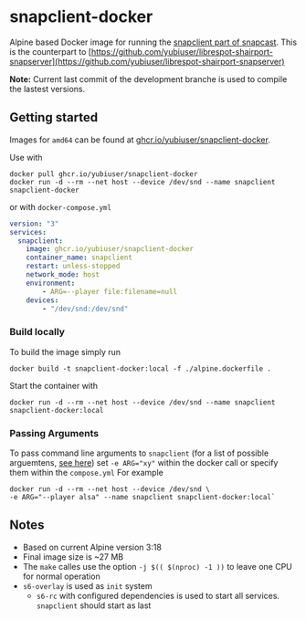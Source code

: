# snapclient-docker

Alpine based Docker image for running the [snapclient part of snapcast](https://github.com/badaix/snapcast). This is the counterpart to [https://github.com/yubiuser/librespot-shairport-snapserver](https://github.com/yubiuser/librespot-shairport-snapserver)

 **Note:** Current last commit of the development branche is used to compile the lastest versions.

## Getting started

Images for `amd64` can be found at [ghcr.io/yubiuser/snapclient-docker](ghcr.io/yubiuser/snapclient-docker).

Use with

```plain
docker pull ghcr.io/yubiuser/snapclient-docker
docker run -d --rm --net host --device /dev/snd --name snapclient snapclient-docker
```

or with `docker-compose.yml`

```yml
version: "3"
services:
  snapclient:
    image: ghcr.io/yubiuser/snapclient-docker
    container_name: snapclient
    restart: unless-stopped
    network_mode: host
    environment:
        - ARG=--player file:filename=null
    devices:
        - "/dev/snd:/dev/snd"
```

### Build locally

To build the image simply run

`docker build -t snapclient-docker:local -f ./alpine.dockerfile .`

Start the container with

`docker run -d --rm --net host --device /dev/snd --name snapclient snapclient-docker:local`

### Passing Arguments

To pass command line arguments to `snapclient` (for a list of possible arguemtens, [see here](https://github.com/badaix/snapcast#client))
set `-e ARG="xy"` within the docker call or specify them within the `compose.yml`
For example

```shell
docker run -d --rm --net host --device /dev/snd \
-e ARG="--player alsa" --name snapclient snapclient-docker:local`
```

## Notes

- Based on current Alpine version 3:18
- Final image size is ~27 MB
- The `make` calles use the option `-j $(( $(nproc) -1 ))` to leave one CPU for normal operation
- `s6-overlay` is used as `init` system
  - `s6-rc` with configured dependencies is used to start all services. `snapclient` should start as last
